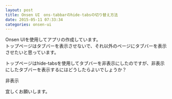 ```yaml
---
layout: post
title: Onsen UI　ons-tabbarのhide-tabsの切り替え方法
date: 2015-05-11 07:33:34
categories: onsen-ui
---
```

<!-- {% raw %} -->
<p>Onsen UIを使用してアプリの作成しています。<br>
トップページはタブバーを表示させないで、それ以外のページにタブバーを表示させたいと思っています。</p>

<p>トップページはhide-tabsを使用してタブバーを非表示にしたのですが、非表示にしたタブバーを表示するにはどうしたらよいでしょうか？</p>

<p>非表示<br>
</p>

<p>宜しくお願いします。</p>
<!-- {% endraw %} -->
